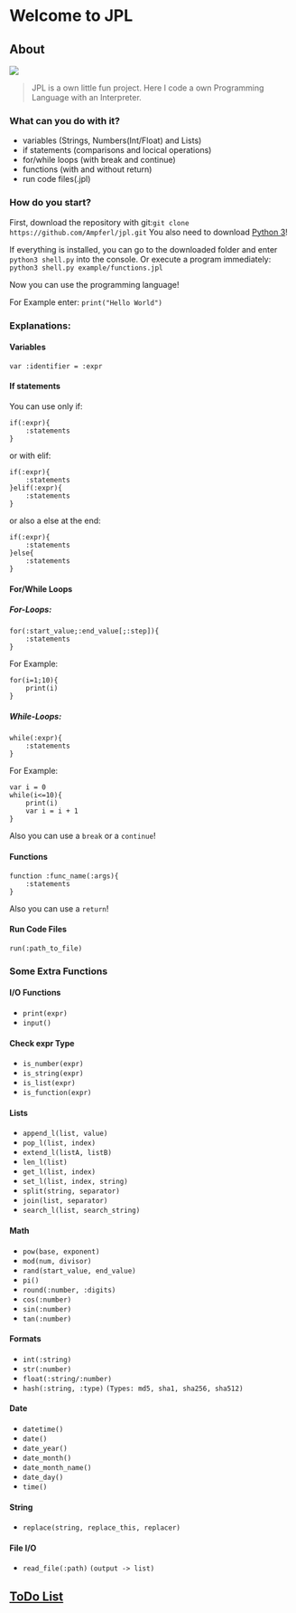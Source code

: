 # Welcome to JPL
## About
![](https://i.imgur.com/lPuSHq5.png) 
> 
> JPL is a own little fun project. Here I code a own Programming Language with an Interpreter. 
>

### What can you do with it?
- variables (Strings, Numbers(Int/Float) and Lists)
- if statements (comparisons and locical operations)
- for/while loops (with break and continue)
- functions (with and without return)
- run code files(.jpl)
### How do you start?
First, download the repository with git:`git clone https://github.com/Ampferl/jpl.git`
You also need to download [Python 3](https://www.python.org/downloads/release/python-380/)!


If everything is installed, you can go to the downloaded folder and enter `python3 shell.py` into the console.
Or execute a program immediately: `python3 shell.py example/functions.jpl`

Now you can use the programming language!

For Example enter: `print("Hello World")`

### Explanations:
#### Variables
`var :identifier = :expr`

#### If statements
You can use only if:
```
if(:expr){
    :statements
}
```
or with elif:
```
if(:expr){
    :statements
}elif(:expr){
    :statements
}
```
or also a else at the end:
```
if(:expr){
    :statements
}else{
    :statements
}
```
#### For/While Loops
##### For-Loops:
```
for(:start_value;:end_value[;:step]){
    :statements
}
```
For Example:
```
for(i=1;10){
    print(i)
}
```
##### While-Loops:
```
while(:expr){
    :statements
}
```
For Example:
```
var i = 0
while(i<=10){
    print(i)
    var i = i + 1
}
```
Also you can use a `break` or a `continue`!
#### Functions
```
function :func_name(:args){
    :statements
}
```
Also you can use a `return`!
#### Run Code Files
```
run(:path_to_file)
```
### Some Extra Functions
#### I/O Functions
- `print(expr)`
- `input()`
#### Check expr Type
- `is_number(expr)`
- `is_string(expr)`
- `is_list(expr)`
- `is_function(expr)`
#### Lists
- `append_l(list, value)`
- `pop_l(list, index)`
- `extend_l(listA, listB)`
- `len_l(list)`
- `get_l(list, index)`
- `set_l(list, index, string)`
- `split(string, separator)`
- `join(list, separator)`
- `search_l(list, search_string)`
#### Math
- `pow(base, exponent)`
- `mod(num, divisor)`
- `rand(start_value, end_value)`
- `pi()`
- `round(:number, :digits)`
- `cos(:number)`
- `sin(:number)`
- `tan(:number)`
#### Formats
- `int(:string)`
- `str(:number)`
- `float(:string/:number)`
- `hash(:string, :type)` `(Types: md5, sha1, sha256, sha512)`
#### Date
- `datetime()`
- `date()`
- `date_year()`
- `date_month()`
- `date_month_name()`
- `date_day()`
- `time()`
#### String
- `replace(string, replace_this, replacer)`
#### File I/O
- `read_file(:path)` `(output -> list)`

## [ToDo List](todo.md)